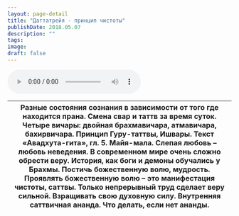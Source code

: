 ```yaml
---
layout: page-detail
title: "Даттатрейя - принцип чистоты"
publishDate: 2018.05.07
description: ""
tags:
image:
draft: false
---
```


<audio title="2018.05.07 - Даттатрейя - принцип чистоты.mp3" src="/upload/iblock/b63/b63fa715faccdb72457bcb64c9cc2964.mp3" controls=""></audio>

| Разные состояния сознания в зависимости от того где находится прана. Смена свар и таттв за время суток. Четыре вичары: двойная брахмавичара, атмавичара, бахирвичара. Принцип Гуру-таттвы, Ишвары.  Текст «Авадхута-гита», гл. 5\. Майя-мала. Слепая любовь – любовь неведения. В современном мире очень сложно обрести веру. История, как боги и демоны обучались у Брахмы. Постичь божественную волю, мудрость. Проявлять божественную волю – это манифестация чистоты, саттвы. Только непрерывный труд сделает веру сильной. Взращивать свою духовную силу. Внутренняя саттвичная ананда. Что делать, если нет ананды. |
| ------------------------------------------------------------------------------------------------------------------------------------------------------------------------------------------------------------------------------------------------------------------------------------------------------------------------------------------------------------------------------------------------------------------------------------------------------------------------------------------------------------------------------------------------------------------------------------------------------------------------- |

  
